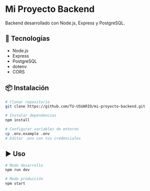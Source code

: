 # Mi Proyecto Backend

Backend desarrollado con Node.js, Express y PostgreSQL.

## 🚀 Tecnologías

- Node.js
- Express
- PostgreSQL
- dotenv
- CORS

## 📦 Instalación
```bash
# Clonar repositorio
git clone https://github.com/TU-USUARIO/mi-proyecto-backend.git

# Instalar dependencias
npm install

# Configurar variables de entorno
cp .env.example .env
# Editar .env con tus credenciales
```
## ▶️ Uso
```bash
# Modo desarrollo
npm run dev

# Modo producción
npm start
